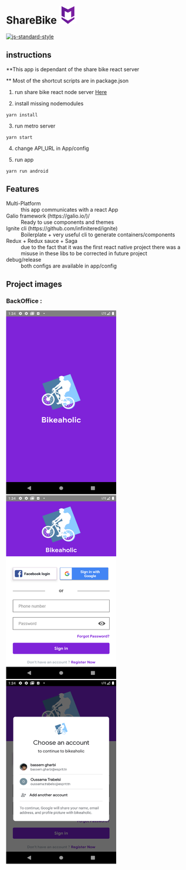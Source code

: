#  ShareBike ![alt text](https://github.com/adam-p/markdown-here/raw/master/src/common/images/icon48.png "Logo Title Text 1")
[![js-standard-style](https://img.shields.io/badge/code%20style-standard-brightgreen.svg?style=flat)](http://standardjs.com/)

## instructions 

**This app is dependant of the share bike react server 

** Most of the shortcut scripts are in package.json 

1. run share bike react node server  [Here](https://github.com/gogetsu4024/sharebike-react)

2. install missing nodemodules
```shell
yarn install
```

3. run metro server 
```shell
yarn start 
```
4. change API_URL in App/config

5. run app 
```shell
yarn run android 
```




## Features
<dl>
  
  <dt>Multi-Platform</dt>
  <dd>this app communicates with a react App</dd>
   
  <dt> Galio framework (https://galio.io/)/</dt>
  <dd>Ready to use components and themes </dd>

  <dt>Ignite cli (https://github.com/infinitered/ignite)</dt>
  <dd>Boilerplate  + very useful cli to generate containers/components </dd>

   <dt>Redux + Redux sauce + Saga </dt>
   <dd>due to the fact that it was the first react native project there was a misuse in these libs to be corrected in future project   </dd> 
    
  <dt>debug/release</dt>
  <dd>both configs are available in app/config</dd>
</dl>

## Project images
### BackOffice :
<img src="/readmeimages/1.png" width="300" height="500"> <img src="/readmeimages/2.png" width="300" height="500"> <img src="/readmeimages/3.png" width="300" height="500">


